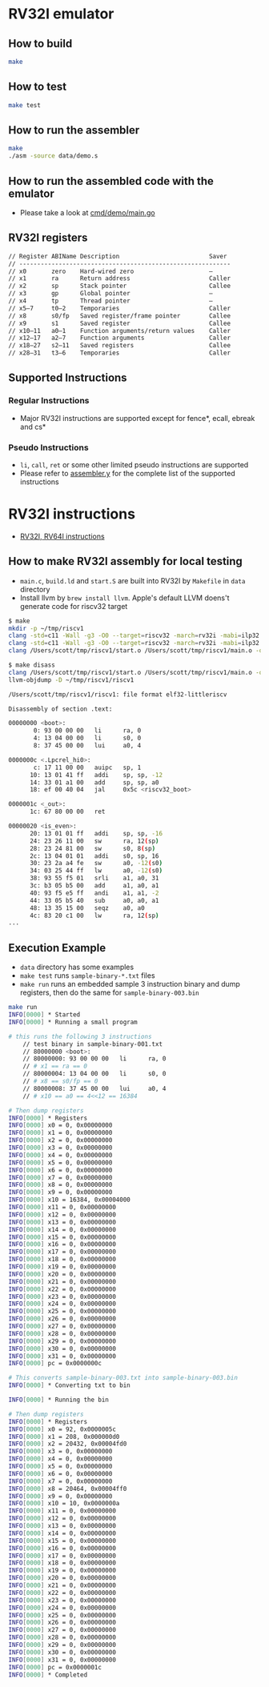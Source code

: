 # RV32I emulator

## How to build

```sh
make
```

## How to test

```sh
make test
```

## How to run the assembler

```sh
make
./asm -source data/demo.s
```

## How to run the assembled code with the emulator

* Please take a look at [cmd/demo/main.go](./cmd/demo/main.go)

## RV32I registers

```txt
// Register ABIName Description                         Saver
// -----------------------------------------------------------
// x0       zero    Hard-wired zero                     —
// x1       ra      Return address                      Caller
// x2       sp      Stack pointer                       Callee
// x3       gp      Global pointer                      —
// x4       tp      Thread pointer                      —
// x5–7     t0–2    Temporaries                         Caller
// x8       s0/fp   Saved register/frame pointer        Callee
// x9       s1      Saved register                      Callee
// x10–11   a0–1    Function arguments/return values    Caller
// x12–17   a2–7    Function arguments                  Caller
// x18–27   s2–11   Saved registers                     Callee
// x28–31   t3–6    Temporaries                         Caller
```

## Supported Instructions

### Regular Instructions

* Major RV32I instructions are supported except for fence*, ecall, ebreak and cs*

### Pseudo Instructions

* `li`, `call`, `ret` or some other limited pseudo instructions are supported
* Please refer to [assembler.y](./pkg/rv32iasm/assembler.y) for the complete list of the supported instructions

# RV32I instructions

* [RV32I, RV64I instructions](https://msyksphinz-self.github.io/riscv-isadoc/html/rvi.html)

## How to make RV32I assembly for local testing

* `main.c`, `build.ld` and `start.S` are built into RV32I by `Makefile` in `data` directory
* Install llvm by `brew install llvm`. Apple's default LLVM doens't generate code for riscv32 target

```sh
$ make
mkdir -p ~/tmp/riscv1
clang -std=c11 -Wall -g3 -O0 --target=riscv32 -march=rv32i -mabi=ilp32 -mno-relax -nostdlib -ffreestanding -fno-builtin -c start.S -o /Users/scott/tmp/riscv1/start.o
clang -std=c11 -Wall -g3 -O0 --target=riscv32 -march=rv32i -mabi=ilp32 -mno-relax -nostdlib -ffreestanding -fno-builtin -c main.c -o /Users/scott/tmp/riscv1/main.o
clang /Users/scott/tmp/riscv1/start.o /Users/scott/tmp/riscv1/main.o -o ~/tmp/riscv1/riscv1 -static --target=riscv32 -march=rv32i -mabi=ilp32 -mno-relax -nostdlib -Tbuild.ldn

$ make disass
clang /Users/scott/tmp/riscv1/start.o /Users/scott/tmp/riscv1/main.o -o ~/tmp/riscv1/riscv1 -static --target=riscv32 -march=rv32i -mabi=ilp32 -mno-relax -nostdlib -Tbuild.ld
llvm-objdump -D ~/tmp/riscv1/riscv1

/Users/scott/tmp/riscv1/riscv1: file format elf32-littleriscv

Disassembly of section .text:

00000000 <boot>:
       0: 93 00 00 00   li      ra, 0
       4: 13 04 00 00   li      s0, 0
       8: 37 45 00 00   lui     a0, 4

0000000c <.Lpcrel_hi0>:
       c: 17 11 00 00   auipc   sp, 1
      10: 13 01 41 ff   addi    sp, sp, -12
      14: 33 01 a1 00   add     sp, sp, a0
      18: ef 00 40 04   jal     0x5c <riscv32_boot>

0000001c <_out>:
      1c: 67 80 00 00   ret

00000020 <is_even>:
      20: 13 01 01 ff   addi    sp, sp, -16
      24: 23 26 11 00   sw      ra, 12(sp)
      28: 23 24 81 00   sw      s0, 8(sp)
      2c: 13 04 01 01   addi    s0, sp, 16
      30: 23 2a a4 fe   sw      a0, -12(s0)
      34: 03 25 44 ff   lw      a0, -12(s0)
      38: 93 55 f5 01   srli    a1, a0, 31
      3c: b3 05 b5 00   add     a1, a0, a1
      40: 93 f5 e5 ff   andi    a1, a1, -2
      44: 33 05 b5 40   sub     a0, a0, a1
      48: 13 35 15 00   seqz    a0, a0
      4c: 83 20 c1 00   lw      ra, 12(sp)
...
```

## Execution Example

* `data` directory has some examples
* `make test` runs `sample-binary-*.txt` files
* `make run` runs an embedded sample 3 instruction binary and dump registers, then do the same for `sample-binary-003.bin`

```sh
make run
INFO[0000] * Started
INFO[0000] * Running a small program

# this runs the following 3 instructions
    // test binary in sample-binary-001.txt
    // 80000000 <boot>:
    // 80000000: 93 00 00 00   li      ra, 0
    // # x1 == ra == 0
    // 80000004: 13 04 00 00   li      s0, 0
    // # x8 == s0/fp == 0
    // 80000008: 37 45 00 00   lui     a0, 4
    // # x10 == a0 == 4<<12 == 16384

# Then dump registers
INFO[0000] * Registers
INFO[0000] x0 = 0, 0x00000000
INFO[0000] x1 = 0, 0x00000000
INFO[0000] x2 = 0, 0x00000000
INFO[0000] x3 = 0, 0x00000000
INFO[0000] x4 = 0, 0x00000000
INFO[0000] x5 = 0, 0x00000000
INFO[0000] x6 = 0, 0x00000000
INFO[0000] x7 = 0, 0x00000000
INFO[0000] x8 = 0, 0x00000000
INFO[0000] x9 = 0, 0x00000000
INFO[0000] x10 = 16384, 0x00004000
INFO[0000] x11 = 0, 0x00000000
INFO[0000] x12 = 0, 0x00000000
INFO[0000] x13 = 0, 0x00000000
INFO[0000] x14 = 0, 0x00000000
INFO[0000] x15 = 0, 0x00000000
INFO[0000] x16 = 0, 0x00000000
INFO[0000] x17 = 0, 0x00000000
INFO[0000] x18 = 0, 0x00000000
INFO[0000] x19 = 0, 0x00000000
INFO[0000] x20 = 0, 0x00000000
INFO[0000] x21 = 0, 0x00000000
INFO[0000] x22 = 0, 0x00000000
INFO[0000] x23 = 0, 0x00000000
INFO[0000] x24 = 0, 0x00000000
INFO[0000] x25 = 0, 0x00000000
INFO[0000] x26 = 0, 0x00000000
INFO[0000] x27 = 0, 0x00000000
INFO[0000] x28 = 0, 0x00000000
INFO[0000] x29 = 0, 0x00000000
INFO[0000] x30 = 0, 0x00000000
INFO[0000] x31 = 0, 0x00000000
INFO[0000] pc = 0x0000000c

# This converts sample-binary-003.txt into sample-binary-003.bin
INFO[0000] * Converting txt to bin

INFO[0000] * Running the bin

# Then dump registers
INFO[0000] * Registers
INFO[0000] x0 = 92, 0x0000005c
INFO[0000] x1 = 208, 0x000000d0
INFO[0000] x2 = 20432, 0x00004fd0
INFO[0000] x3 = 0, 0x00000000
INFO[0000] x4 = 0, 0x00000000
INFO[0000] x5 = 0, 0x00000000
INFO[0000] x6 = 0, 0x00000000
INFO[0000] x7 = 0, 0x00000000
INFO[0000] x8 = 20464, 0x00004ff0
INFO[0000] x9 = 0, 0x00000000
INFO[0000] x10 = 10, 0x0000000a
INFO[0000] x11 = 0, 0x00000000
INFO[0000] x12 = 0, 0x00000000
INFO[0000] x13 = 0, 0x00000000
INFO[0000] x14 = 0, 0x00000000
INFO[0000] x15 = 0, 0x00000000
INFO[0000] x16 = 0, 0x00000000
INFO[0000] x17 = 0, 0x00000000
INFO[0000] x18 = 0, 0x00000000
INFO[0000] x19 = 0, 0x00000000
INFO[0000] x20 = 0, 0x00000000
INFO[0000] x21 = 0, 0x00000000
INFO[0000] x22 = 0, 0x00000000
INFO[0000] x23 = 0, 0x00000000
INFO[0000] x24 = 0, 0x00000000
INFO[0000] x25 = 0, 0x00000000
INFO[0000] x26 = 0, 0x00000000
INFO[0000] x27 = 0, 0x00000000
INFO[0000] x28 = 0, 0x00000000
INFO[0000] x29 = 0, 0x00000000
INFO[0000] x30 = 0, 0x00000000
INFO[0000] x31 = 0, 0x00000000
INFO[0000] pc = 0x0000001c
INFO[0000] * Completed
```
